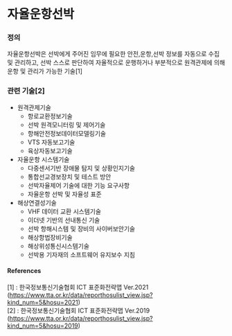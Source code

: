 # 자율운항선박

### 정의

자율운항선박은 선박에게 주어진 임무에 필요한 안전,운항,선박 정보를 자동으로 수집 및 관리하고, 선박 스스로 판단하여 자율적으로 운행하거나 부분적으로 원격관제에 의해 운항 및 관리가 가능한 기술[1]

### 관련 기술[2]
* 원격관제기술 
	* 항로교환정보기술
    * 선박 원격모니터링 및 제어기술
    * 항해안전정보데이터모델링기술
    * VTS 자동보고기술
    * 육상자동보고기술
* 자율운항 시스템기술
	* 다중센서기반 장애물 탐지 및 상황인지기술
    * 통합선교경보장치 및 테스트 방안
    * 선박자율제어 기술에 대한 기능 요구사항
    * 자율운항 선박 및 자율성 표준
* 해상연결성기술
	* VHF 데이터 교환 시스템기술
    * 이더넷 기반의 선내통신 기술
    * 선박 항해시스템 및 장비의 사이버보안기술
    * 해상항법장비기술
    * 해상위성통신시스템기술
    * 선박용 기자재의 소프트웨어 유지보수 지침

#### References
[1] : 한국정보통신기술협회 ICT 표준화전략맵 Ver.2021 (https://www.tta.or.kr/data/reporthosulist_view.jsp?kind_num=5&hosu=2021)   
[2] : 한국정보통신기술협회 ICT 표준화전략맵 Ver.2019  (https://www.tta.or.kr/data/reporthosulist_view.jsp?kind_num=5&hosu=2019)   
